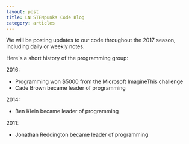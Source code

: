 ```yaml
---
layout: post
title: LN STEMpunks Code Blog
category: articles
---
```


We will be posting updates to our code throughout the 2017 season, including daily or weekly notes.

Here's a short history of the programming group:

2016:

  * Programming won $5000 from the Microsoft ImagineThis challenge
  * Cade Brown became leader of programming


2014:

  * Ben Klein became leader of programming


2011:
  
  * Jonathan Reddington became leader of programming




